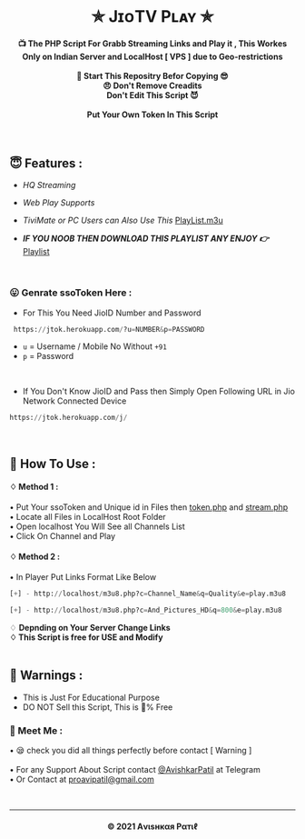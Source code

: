 <h1 align='center'>✯ JɪᴏTV Pʟᴀʏ ✯</h1>

<!-- DO NOT EDIT FILE AND ADD YOU NAME HERE AND PUBLISH -->
<!-- © 2021 AvishkarPatil -->

<h4 align='center'>📺 The PHP Script For Grabb Streaming Links and Play it , This Workes Only on Indian Server and LocalHost [ VPS ] due to Geo-restrictions<br><br>🌟 Start This Repositry Befor Copying 😎<br>😠 Don't Remove Creadits<br>Don't Edit This Script 😈<br><br>Put Your Own Token In This Script</h4>
<br>

<h2>😇 Features :</h2>

- *HQ Streaming* <br>
- *Web Play Supports*
- *TiviMate or PC Users can Also Use This* [PlayList.m3u](https://github.com/avipatilpro/JioTV/blob/main/playlist.m3u) <br>

- ***IF YOU NOOB THEN DOWNLOAD THIS PLAYLIST ANY ENJOY 👉*** [Playlist](https://avipatilpro.github.io/JioTV/its_playlist.m3u) 

 <br>

<h3>😛 Genrate ssoToken Here :</h3>

- For This You Need JioID Number and Password
```py
 https://jtok.herokuapp.com/?u=NUMBER&p=PASSWORD
```
- `u` = Username / Mobile No Without `+91`
- `p` = Password

<br>

- If You Don't Know JioID and Pass then Simply Open Following URL in Jio Network Connected Device
```py
https://jtok.herokuapp.com/j/
```


<br>
<h2>🍁 How To Use : </h2>

#### ♢ Method 1 :

• Put Your ssoToken and Unique id in Files then [token.php](https://github.com/avipatilpro/JioTV/blob/main/token.php) and [stream.php](https://github.com/avipatilpro/JioTV/blob/main/playlist.m3u) <br>
• Locate all Files in LocalHost Root Folder <br>
• Open localhost You Will See all Channels List <br>
• Click On Channel and Play <br>

#### ♢ Method 2 :

• In Player Put Links Format Like Below

  ```py
  [+] - http://localhost/m3u8.php?c=Channel_Name&q=Quality&e=play.m3u8
  
  [+] - http://localhost/m3u8.php?c=And_Pictures_HD&q=800&e=play.m3u8
  
  ```

   ♢ <b>Depnding on Your Server Change Links<br>
   ♢ This Script is free for USE and Modify</b><br><br>

<h2>🚸 Warnings :</h2>

- This is Just For Educational Purpose
- DO NOT Sell this Script, This is 💯% Free

<h3>🤗 Meet Me : </h3>


• 😪 check you did all things perfectly before contact [ Warning ] <br><br>
• For any Support About Script contact [@AvishkarPatil](https://telegram.me/AvishkarPatil)  at Telegram <br>
• Or Contact at [proavipatil@gmail.com](mailto:proavipatil@gmail.com)

<br>


---
<h4 align='center'>© 2021 Aνιѕнкαя Pαтιℓ</h4>

<!-- DO NOT REMOVE THIS CREDIT 🤬 🤬 -->

